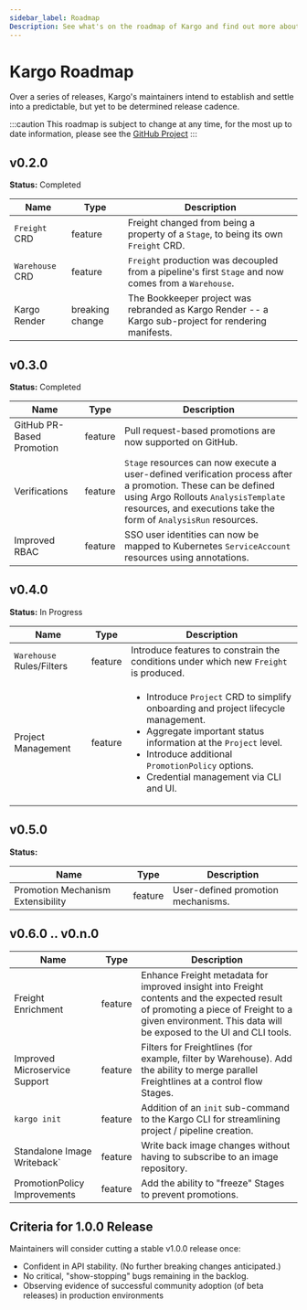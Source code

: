 ```yaml
---
sidebar_label: Roadmap
Description: See what's on the roadmap of Kargo and find out more about the latest releases
---
```


# Kargo Roadmap

Over a series of releases, Kargo's maintainers intend to establish and settle into a predictable, but yet to be determined release cadence.

:::caution
This roadmap is subject to change at any time, for the most up to date information, please see the [GitHub Project](https://github.com/akuity/kargo/milestones)
:::

## v0.2.0

__Status:__ Completed

| Name | Type | Description |
| ---- | ---- | ----------- |
| `Freight` CRD | feature | Freight changed from being a property of a `Stage`, to being its own `Freight` CRD. |
| `Warehouse` CRD | feature | `Freight` production was decoupled from a pipeline's first `Stage` and now comes from a `Warehouse`. |
| Kargo Render | breaking change | The Bookkeeper project was rebranded as Kargo Render -- a Kargo sub-project for rendering manifests. |

## v0.3.0

__Status:__ Completed

| Name | Type | Description |
| ---- | ---- | ----------- |
| GitHub PR-Based Promotion | feature | Pull request-based promotions are now supported on GitHub. |
| Verifications | feature | `Stage` resources can now execute a user-defined verification process after a promotion. These can be defined using Argo Rollouts `AnalysisTemplate` resources, and executions take the form of `AnalysisRun` resources. |
| Improved RBAC | feature | SSO user identities can now be mapped to Kubernetes `ServiceAccount` resources using annotations. |

## v0.4.0

__Status:__ In Progress

| Name | Type | Description |
| ---- | ---- | ----------- |
| `Warehouse` Rules/Filters | feature | Introduce features to constrain the conditions under which new `Freight` is produced. |
| Project Management | feature | <ul><li>Introduce `Project` CRD to simplify onboarding and project lifecycle management.</li><li>Aggregate important status information at the `Project` level.</li><li>Introduce additional `PromotionPolicy` options.</li><li>Credential management via CLI and UI.</li></ul> |

## v0.5.0

__Status:__

| Name | Type | Description |
| ---- | ---- | ----------- |
| Promotion Mechanism Extensibility | feature | User-defined promotion mechanisms. |

## v0.6.0 .. v0.n.0

| Name | Type | Description |
| ---- | ---- | ----------- |
| Freight Enrichment | feature | Enhance Freight metadata for improved insight into Freight contents and the expected result of promoting a piece of Freight to a given environment. This data will be exposed to the UI and CLI tools. |
| Improved Microservice Support | feature | Filters for Freightlines (for example, filter by Warehouse). Add the ability to merge parallel Freightlines at a control flow Stages. |
| `kargo init` | feature | Addition of an `init` sub-command to the Kargo CLI for streamlining project / pipeline creation. |
| Standalone Image Writeback` | feature | Write back image changes without having to subscribe to an image repository. |
| PromotionPolicy Improvements | feature | Add the ability to "freeze" Stages to prevent promotions. |

## Criteria for 1.0.0 Release

Maintainers will consider cutting a stable v1.0.0 release once:

* Confident in API stability. (No further breaking changes anticipated.)
* No critical, "show-stopping" bugs remaining in the backlog.
* Observing evidence of successful community adoption (of beta releases) in production environments
